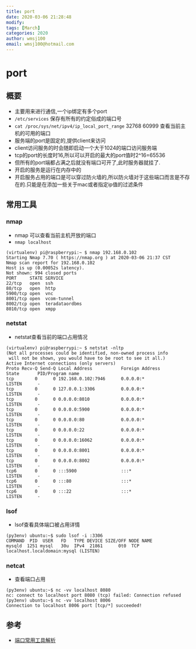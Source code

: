 ```yaml
---
title: port
date: 2020-03-06 21:28:48
modify: 
tags: [March]
categories: 2020
author: wmsj100
email: wmsj100@hotmail.com
---
```


# port

## 概要

- 主要用来进行通信,一个ip绑定有多个port
- `/etc/services` 保存有所有的约定俗成的端口号
- `cat /proc/sys/net/ipv4/ip_local_port_range` 32768	60999 查看当前主机的可用的端口
- 服务端的port是固定的,提供client来访问
- client访问服务的时会随即启动一个大于1024的端口访问服务端
- tcp的port的长度时16,所以可以开启的最大的port值时2^16=65536
- 但所有的port端都占满之后就没有端口可开了,此时服务器就挂了.
- 开启的服务是运行在内存中的
- 开启服务占用的端口是可以穿过防火墙的,所以防火墙对于这些端口而言是不存在的.只能是在添加一些关于mac或者指定ip值的过滤条件

## 常用工具

### nmap

- nmap 可以查看当前主机开放的端口
- `nmap localhost`
```
(virtualenv) pi@raspberrypi:~ $ nmap 192.168.0.102
Starting Nmap 7.70 ( https://nmap.org ) at 2020-03-06 21:37 CST
Nmap scan report for 192.168.0.102
Host is up (0.00052s latency).
Not shown: 994 closed ports
PORT     STATE SERVICE
22/tcp   open  ssh
80/tcp   open  http
5900/tcp open  vnc
8001/tcp open  vcom-tunnel
8002/tcp open  teradataordbms
8010/tcp open  xmpp
```

### netstat

- netstat查看当前的端口占用情况
```
(virtualenv) pi@raspberrypi:~ $ netstat -nltp
(Not all processes could be identified, non-owned process info
 will not be shown, you would have to be root to see it all.)
Active Internet connections (only servers)
Proto Recv-Q Send-Q Local Address           Foreign Address         State       PID/Program name
tcp        0      0 192.168.0.102:7946      0.0.0.0:*               LISTEN      -
tcp        0      0 127.0.0.1:3306          0.0.0.0:*               LISTEN      -
tcp        0      0 0.0.0.0:8010            0.0.0.0:*               LISTEN      -
tcp        0      0 0.0.0.0:5900            0.0.0.0:*               LISTEN      -
tcp        0      0 0.0.0.0:80              0.0.0.0:*               LISTEN      -
tcp        0      0 0.0.0.0:22              0.0.0.0:*               LISTEN      -
tcp        0      0 0.0.0.0:16062           0.0.0.0:*               LISTEN      -
tcp        0      0 0.0.0.0:8001            0.0.0.0:*               LISTEN      -
tcp        0      0 0.0.0.0:8002            0.0.0.0:*               LISTEN      -
tcp6       0      0 :::5900                 :::*                    LISTEN      -
tcp6       0      0 :::80                   :::*                    LISTEN      -
tcp6       0      0 :::22                   :::*                    LISTEN      -
```

### lsof

- lsof查看具体端口被占用详情
```
(py3env) ubuntu:~$ sudo lsof -i :3306
COMMAND  PID  USER   FD   TYPE DEVICE SIZE/OFF NODE NAME
mysqld  1251 mysql   30u  IPv4  21861      0t0  TCP localhost.localdomain:mysql (LISTEN)
```

### netcat

- 查看端口占用
```
(py3env) ubuntu:~$ nc -vv localhost 8080
nc: connect to localhost port 8080 (tcp) failed: Connection refused
(py3env) ubuntu:~$ nc -vv localhost 8006
Connection to localhost 8006 port [tcp/*] succeeded!
```

## 参考

- [端口常用工具解析](https://blog.csdn.net/appleyuchi/article/details/80188843)

